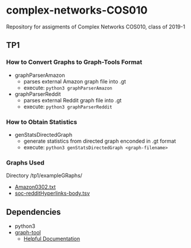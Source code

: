 # complex-networks-COS010
Repository for assigments of Complex Networks COS010, class of 2019-1

## TP1

### How to Convert Graphs to Graph-Tools Format

* graphParserAmazon 
	* parses external Amazon graph file into .gt
	* execute: `python3 graphParserAmazon`
* graphParserReddit
	* parses external Reddit graph file into .gt
	* execute: `python3 graphParserReddit`

### How to Obtain Statistics
* genStatsDirectedGraph
	* generate statistics from directed graph enconded in .gt format
	* execute: `python3 genStatsDirectedGraph <graph-filename>`

### Graphs Used
Directory /tp1/exampleGRaphs/
* [Amazon0302.txt](http://snap.stanford.edu/data/amazon0302.html)
* [soc-redditHyperlinks-body.tsv](http://snap.stanford.edu/data/soc-RedditHyperlinks.html)

## Dependencies
* python3
* [graph-tool](https://graph-tool.skewed.de/)
	* [Helpful Documentation](https://graph-tool.skewed.de/static/doc/graph_tool.html#available-subpackages)
